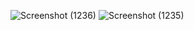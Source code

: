 ![Screenshot (1236)](https://github.com/AdityaIza/Bangkit-bfaa/assets/159633841/2cc76026-8166-4db1-8c3f-d6cecc68a309)
![Screenshot (1235)](https://github.com/AdityaIza/Bangkit-bfaa/assets/159633841/dabca0f7-fa12-4868-a030-5f071fbbdb58)
